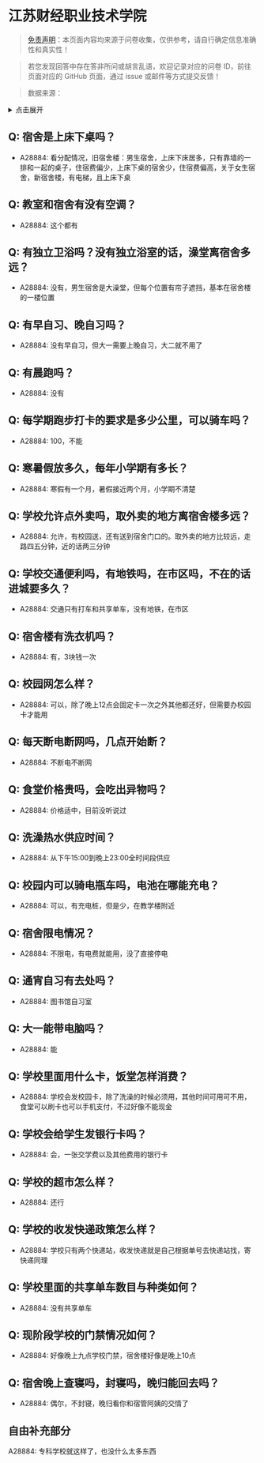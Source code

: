 # 江苏财经职业技术学院

> [免责声明](https://colleges.chat/#_3)：本页面内容均来源于问卷收集，仅供参考，请自行确定信息准确性和真实性！

> 若您发现回答中存在答非所问或胡言乱语，欢迎记录对应的问卷 ID，前往页面对应的 GitHub 页面，通过 issue 或邮件等方式提交反馈！

> 数据来源：

<details><summary>点击展开</summary>
<ul>
<li>A28884: 匿名 (2025 年 06 月)</li>
</ul>
</details>

## Q: 宿舍是上床下桌吗？

- A28884: 看分配情况，旧宿舍楼：男生宿舍，上床下床居多，只有靠墙的一排和一起的桌子，住宿费偏少，上床下桌的宿舍少，住宿费偏高，关于女生宿舍，新宿舍楼，有电梯，且上床下桌

## Q: 教室和宿舍有没有空调？

- A28884: 这个都有

## Q: 有独立卫浴吗？没有独立浴室的话，澡堂离宿舍多远？

- A28884: 没有，男生宿舍是大澡堂，但每个位置有帘子遮挡，基本在宿舍楼的一楼位置

## Q: 有早自习、晚自习吗？

- A28884: 没有早自习，但大一需要上晚自习，大二就不用了

## Q: 有晨跑吗？

- A28884: 没有

## Q: 每学期跑步打卡的要求是多少公里，可以骑车吗？

- A28884: 100，不能

## Q: 寒暑假放多久，每年小学期有多长？

- A28884: 寒假有一个月，暑假接近两个月，小学期不清楚

## Q: 学校允许点外卖吗，取外卖的地方离宿舍楼多远？

- A28884: 允许，有校园送，还有送到宿舍门口的。取外卖的地方比较远，走路四五分钟，近的话两三分钟

## Q: 学校交通便利吗，有地铁吗，在市区吗，不在的话进城要多久？

- A28884: 交通只有打车和共享单车，没有地铁，在市区

## Q: 宿舍楼有洗衣机吗？

- A28884: 有，3块钱一次

## Q: 校园网怎么样？

- A28884: 可以，除了晚上12点会固定卡一次之外其他都还好，但需要办校园卡才能用

## Q: 每天断电断网吗，几点开始断？

- A28884: 不断电不断网

## Q: 食堂价格贵吗，会吃出异物吗？

- A28884: 价格适中，目前没听说过

## Q: 洗澡热水供应时间？

- A28884: 从下午15:00到晚上23:00全时间段供应

## Q: 校园内可以骑电瓶车吗，电池在哪能充电？

- A28884: 可以，有充电桩，但是少，在教学楼附近

## Q: 宿舍限电情况？

- A28884: 不限电，有电费就能用，没了直接停电

## Q: 通宵自习有去处吗？

- A28884: 图书馆自习室

## Q: 大一能带电脑吗？

- A28884: 能

## Q: 学校里面用什么卡，饭堂怎样消费？

- A28884: 学校会发校园卡，除了洗澡的时候必须用，其他时间可用可不用，食堂可以刷卡也可以手机支付，不过好像不能现金

## Q: 学校会给学生发银行卡吗？

- A28884: 会，一张交学费以及其他费用的银行卡

## Q: 学校的超市怎么样？

- A28884: 还行

## Q: 学校的收发快递政策怎么样？

- A28884: 学校只有两个快递站，收发快递就是自己根据单号去快递站找，寄快递同理

## Q: 学校里面的共享单车数目与种类如何？

- A28884: 没有共享单车

## Q: 现阶段学校的门禁情况如何？

- A28884: 好像晚上九点学校门禁，宿舍楼好像是晚上10点

## Q: 宿舍晚上查寝吗，封寝吗，晚归能回去吗？

- A28884: 偶尔，不封寝，晚归看你和宿管阿姨的交情了

## 自由补充部分

A28884: 专科学校就这样了，也没什么太多东西